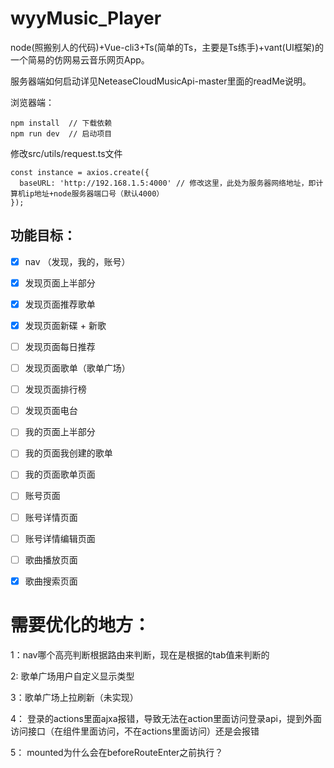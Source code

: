 # wyyMusic_Player
node(照搬别人的代码)+Vue-cli3+Ts(简单的Ts，主要是Ts练手)+vant(UI框架)的一个简易的仿网易云音乐网页App。

服务器端如何启动详见NeteaseCloudMusicApi-master里面的readMe说明。

浏览器端：

```
npm install  // 下载依赖
npm run dev  // 启动项目
```
修改src/utils/request.ts文件
```
const instance = axios.create({
  baseURL: 'http://192.168.1.5:4000' // 修改这里，此处为服务器网络地址，即计算机ip地址+node服务器端口号（默认4000）
});
```
## 功能目标：

- [x] nav （发现，我的，账号）
- [x] 发现页面上半部分
- [x] 发现页面推荐歌单
- [x] 发现页面新碟 + 新歌
- [ ] 发现页面每日推荐
- [ ] 发现页面歌单（歌单广场）
- [ ] 发现页面排行榜
- [ ] 发现页面电台
- [ ] 我的页面上半部分
- [ ] 我的页面我创建的歌单
- [ ] 我的页面歌单页面
- [ ] 账号页面
- [ ] 账号详情页面
- [ ] 账号详情编辑页面
- [ ] 歌曲播放页面
- [x] 歌曲搜索页面


# 需要优化的地方：

1：nav哪个高亮判断根据路由来判断，现在是根据的tab值来判断的

2: 歌单广场用户自定义显示类型

3：歌单广场上拉刷新（未实现）

4： 登录的actions里面ajxa报错，导致无法在action里面访问登录api，提到外面访问接口（在组件里面访问，不在actions里面访问）还是会报错 

5： mounted为什么会在beforeRouteEnter之前执行？